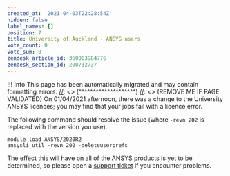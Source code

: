 ```yaml
---
created_at: '2021-04-03T22:28:54Z'
hidden: false
label_names: []
position: 7
title: University of Auckland - ANSYS users
vote_count: 0
vote_sum: 0
zendesk_article_id: 360003984776
zendesk_section_id: 200732737
---
```



[//]: <> (REMOVE ME IF PAGE VALIDATED)
[//]: <> (vvvvvvvvvvvvvvvvvvvv)
 !!! Info
     This page has been automatically migrated and may contain formatting errors.
[//]: <> (^^^^^^^^^^^^^^^^^^^^)
[//]: <> (REMOVE ME IF PAGE VALIDATED)
On 01/04/2021 afternoon, there was a change to the University ANSYS
licences; you may find that your jobs fail with a licence error.

The following command should resolve the issue (where `-revn 202` is
replaced with the version you use).

    module load ANSYS/2020R2
    ansysli_util -revn 202 -deleteuserprefs

The effect this will have on all of the ANSYS products is yet to be
determined, so please open a [support
ticket](mailto:support.nesi.org.nz) if you encounter problems.
